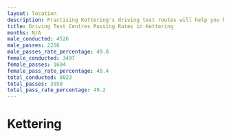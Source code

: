 ```yaml
---
layout: location
description: Practising Kettering's driving test routes will help you become more confident in your gear-changing abilities.
title: Driving Test Centres Passing Rates in Kettering
months: N/A
male_conducted: 4526
male_passes: 2256
male_passes_rate_percentage: 49.8
female_conducted: 3497
female_passes: 1694
female_pass_rate_percentage: 48.4
total_conducted: 8023
total_passes: 3950
total_pass_rate_percentage: 49.2
---
```


# Kettering
